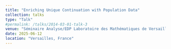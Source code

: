 ```yaml
---
title: "Enriching Unique Continuation with Population Data"
collection: talks
type: "Talk"
#permalink: /talks/2014-03-01-talk-3
venue: "Séminaire Analyse/EDP Laboratoire des Mathématiques de Versailles"
date: 2025-06-12
location: "Versailles, France"
---
```

